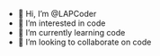 - 👋 Hi, I’m @LAPCoder
- 👀 I’m interested in code
- 🌱 I’m currently learning code
- 💞️ I’m looking to collaborate on code
<!---
LAPCoder/LAPCoder is a ✨ special ✨ repository because its `README.md` (this file) appears on your GitHub profile.
You can click the Preview link to take a look at your changes.
--->
